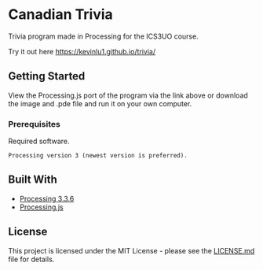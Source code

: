 # Canadian Trivia
Trivia program made in Processing for the ICS3UO course.

Try it out here https://kevinlu1.github.io/trivia/

## Getting Started

View the Processing.js port of the program via the link above or download the image and .pde file and run it on your own computer.

### Prerequisites

Required software.

```
Processing version 3 (newest version is preferred).
```

## Built With

* [Processing 3.3.6](https://processing.org/download/)
* [Processing.js](http://processingjs.org/download/)

## License

This project is licensed under the MIT License - please see the [LICENSE.md](LICENSE.md) file for details.
